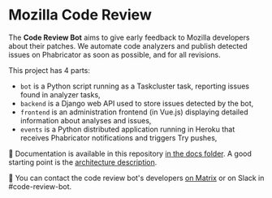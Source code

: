 # Mozilla Code Review

The **Code Review Bot** aims to give early feedback to Mozilla developers about their patches. We automate code analyzers and publish detected issues on Phabricator as soon as possible, and for all revisions.

This project has 4 parts:

- `bot` is a Python script running as a Taskcluster task, reporting issues found in analyzer tasks,
- `backend` is a Django web API used to store issues detected by the bot,
- `frontend` is an administration frontend (in Vue.js) displaying detailed information about analyses and issues,
- `events` is a Python distributed application running in Heroku that receives Phabricator notifications and triggers Try pushes,

:blue_book: Documentation is available in this repository [in the docs folder](docs/README.md). A good starting point is the [architecture description](docs/architecture.md).

:loudspeaker: You can contact the code review bot's developers [on Matrix](https://chat.mozilla.org/#/room/#code-review-bot:mozilla.org) or on Slack in #code-review-bot.
